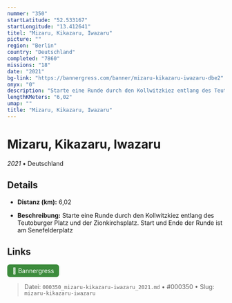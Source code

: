 ```yaml
---
nummer: "350"
startLatitude: "52.533167"
startLongitude: "13.412641"
titel: "Mizaru, Kikazaru, Iwazaru"
picture: ""
region: "Berlin"
country: "Deutschland"
completed: "7860"
missions: "18"
date: "2021"
bg-link: "https://bannergress.com/banner/mizaru-kikazaru-iwazaru-dbe2"
onyx: "0"
description: "Starte eine Runde durch den Kollwitzkiez entlang des Teutoburger Platz und der Zionkirchsplatz.\nStart und Ende der Runde ist am Senefelderplatz"
lengthKMeters: "6,02"
umap: ""
title: "Mizaru, Kikazaru, Iwazaru"
---
```

# Mizaru, Kikazaru, Iwazaru

*2021* • Deutschland



## Details
- **Distanz (km):** 6,02



- **Beschreibung:** Starte eine Runde durch den Kollwitzkiez entlang des Teutoburger Platz und der Zionkirchsplatz.
Start und Ende der Runde ist am Senefelderplatz


## Links
<div style="margin-top: 0.5em;">
<a href="https://bannergress.com/banner/mizaru-kikazaru-iwazaru-dbe2" target="_blank" style="display:inline-block;margin-right:8px;padding:6px 12px;background-color:#3c8b3c;color:white;text-decoration:none;border-radius:6px;">🔗 Bannergress</a>

</div>


> Datei: `000350_mizaru-kikazaru-iwazaru_2021.md` • #000350 • Slug: `mizaru-kikazaru-iwazaru`
